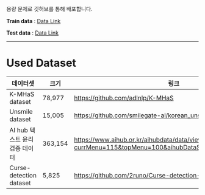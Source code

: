 용량 문제로 깃허브를 통해 배포합니다.

**Train data** : [Data Link](https://drive.google.com/file/d/15eYFW64d6SPKtRcSdHt5TkNQTxQdql4m/view?usp=sharing)

**Test data** : [Data Link](https://drive.google.com/file/d/1--efEuJcUeVhA1LHYn6Bn4xAzt_heOYZ/view?usp=sharing)

---

# Used Dataset
|데이터셋|크기|링크|
|------|---|---|
|K-MHaS dataset|78,977|https://github.com/adlnlp/K-MHaS|
|Unsmile dataset|15,005|https://github.com/smilegate-ai/korean_unsmile_dataset|
|AI hub 텍스트 윤리검증 데이터|363,154|https://www.aihub.or.kr/aihubdata/data/view.do?currMenu=115&topMenu=100&aihubDataSe=realm&dataSetSn=558|
|Curse-detection dataset|5,825|https://github.com/2runo/Curse-detection-data|
